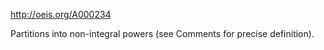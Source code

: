 http://oeis.org/A000234

Partitions into non-integral powers (see Comments for precise definition).
